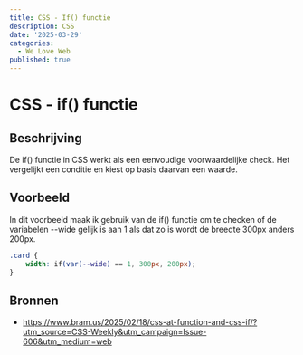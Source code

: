 ```yaml
---
title: CSS - If() functie
description: CSS
date: '2025-03-29'
categories:
  - We Love Web
published: true
---
```


# CSS - if() functie

## Beschrijving
De if() functie in CSS werkt als een eenvoudige voorwaardelijke check. 
Het vergelijkt een conditie en kiest op basis daarvan een waarde.

## Voorbeeld
In dit voorbeeld maak ik gebruik van de if() functie om te checken of de variabelen --wide gelijk is aan 1 als dat
zo is wordt de breedte 300px anders 200px.

```css
.card {
    width: if(var(--wide) == 1, 300px, 200px);
}
```

## Bronnen
- https://www.bram.us/2025/02/18/css-at-function-and-css-if/?utm_source=CSS-Weekly&utm_campaign=Issue-606&utm_medium=web
